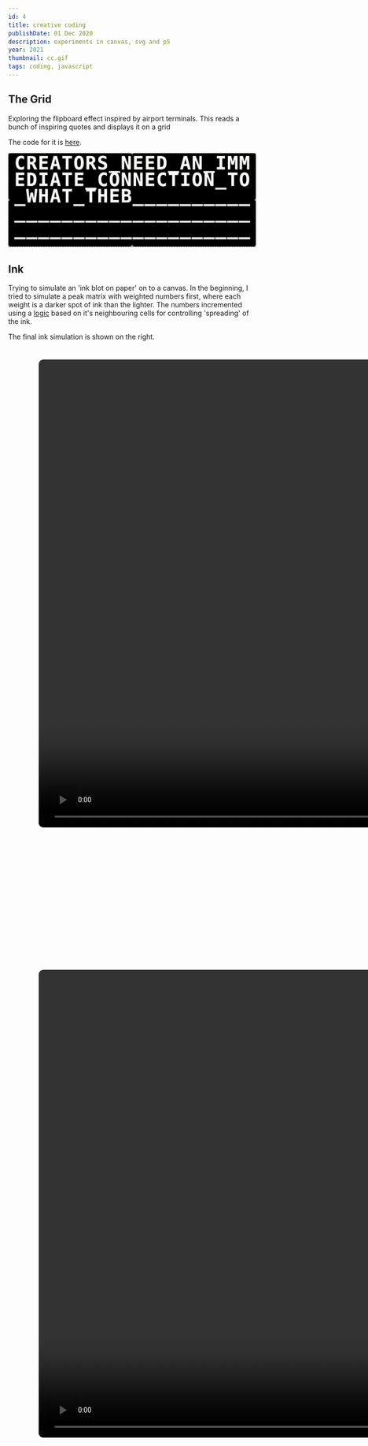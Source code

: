 ```yaml
---
id: 4
title: creative coding
publishDate: 01 Dec 2020
description: experiments in canvas, svg and p5
year: 2021
thumbnail: cc.gif
tags: coding, javascript
---
```


## The Grid

Exploring the flipboard effect inspired by airport terminals. This reads a bunch of inspiring quotes and displays it on a grid

The code for it is [here](https://github.com/kaizer1v/canvas/blob/main/the_grid.js).

![creative coding](/assets/work/cc.gif)


## Ink

Trying to simulate an 'ink blot on paper' on to a canvas. In the beginning, I tried to simulate a peak matrix with weighted numbers first, where each weight is a darker spot of ink than the lighter. The numbers incremented using a [logic](https://github.com/kaizer1v/canvas/blob/main/inking.js) based on it's neighbouring cells for controlling 'spreading' of the ink.

The final ink simulation is shown on the right.


<style>
  ul.collage {
    list-style: none;
    display: flex;
    flex-wrap: wrap;
    margin: 2vmin;
  }

    .collage > li {
      height: 40vh;
      flex-grow: 1;
      margin: 2vmin;
    }

  .collage > li:last-child {
    flex-grow: 10;
  }

  .collage img,
  .collage video {
    max-height: 100%;
    min-width: 100%;
    object-fit: cover;
    vertical-align: bottom;
    border-radius: 1vmin;
  }

  @media (max-aspect-ratio: 1/1) {
    .collage > li { height: 30vh; }
  }

  @media (max-height: 480px) {
    .collage > li {
      height: 80vh;
    }
  }

  // Smaller screens in portrait

  @media (max-aspect-ratio: 1/1) and (max-width: 480px) {
    ul.collage {
      flex-direction: row;
    }

    .collage > li {
      height: auto;
      width: 100%;
    }
    .collage img,
    .collage video {
      width: 100%;
      max-height: 75vh;
      min-width: 0;
    }
  }
</style>

<ul class="collage">
  <li>
    <video autoplay loop height="950">
      <source src="/assets/work/ink-1.webm" type="video/webm" loading="lazy" />
    </video>
  </li>
  <li>
    <video autoplay loop height="950">
      <source src="/assets/work/ink-2.webm" type="video/webm" loading="lazy" />
    </video>
  </li>
  <li></li>
</ul>

## Costs for War

As part of visualising a research paper on the efforts and costs incurred to define women safety in the US military, [shobhan](https://github.com/shobhan-ss) and built an interactive web page acting as a primer for the research paper showing the efforts taken by the military to reduce sexual assualt against women and the results of such efforts. Check out the [webpage here](https://vivekipedia.in/costs_of_war_brown_uni/)

<ul class="collage">
  <li>
    <video autoplay loop height="950">
      <source src="/assets/work/costs-of-war.webm" type="video/webm" loading="lazy" />
    </video>
  </li>
  <li></li>
</ul>